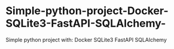 # Simple-python-project-Docker-SQLite3-FastAPI-SQLAlchemy-
Simple python project with: Docker SQLite3 FastAPI SQLAlchemy 
